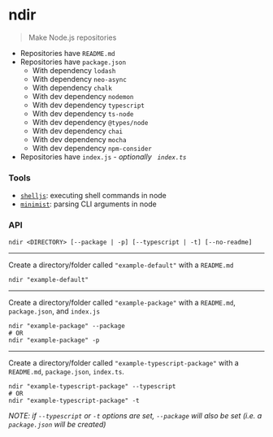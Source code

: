 # ndir
> Make Node.js repositories

* Repositories have `README.md`
* Repositories have `package.json`
  * With dependency `lodash`
  * With dependency `neo-async`
  * With dependency `chalk`
  * With dev dependency `nodemon`
  * With dev dependency `typescript`
  * With dev dependency `ts-node`
  * With dev dependency `@types/node`
  * With dev dependency `chai`
  * With dev dependency `mocha`
  * With dev dependency `npm-consider`
* Repositories have `index.js` - _optionally `
index.ts`_

### Tools

* [`shelljs`](https://www.npmjs.com/package/shelljs): executing shell commands in node
* [`minimist`](https://www.npmjs.com/package/minimist): parsing CLI arguments in node

### API

```
ndir <DIRECTORY> [--package | -p] [--typescript | -t] [--no-readme]
```
___

Create a directory/folder called `"example-default"` with a `README.md`

```
ndir "example-default"
```
___

Create a directory/folder called `"example-package"` with a `README.md`, `package.json`, and `index.js`

```
ndir "example-package" --package 
# OR
ndir "example-package" -p
```
___

Create a directory/folder called `"example-typescript-package"` with a `README.md`, `package.json`, `index.ts`. 

```
ndir "example-typescript-package" --typescript
# OR
ndir "example-typescript-package" -t
```

_NOTE: if `--typescript` or `-t` options are set, `--package` will also be set (i.e. a `package.json` will be created)_